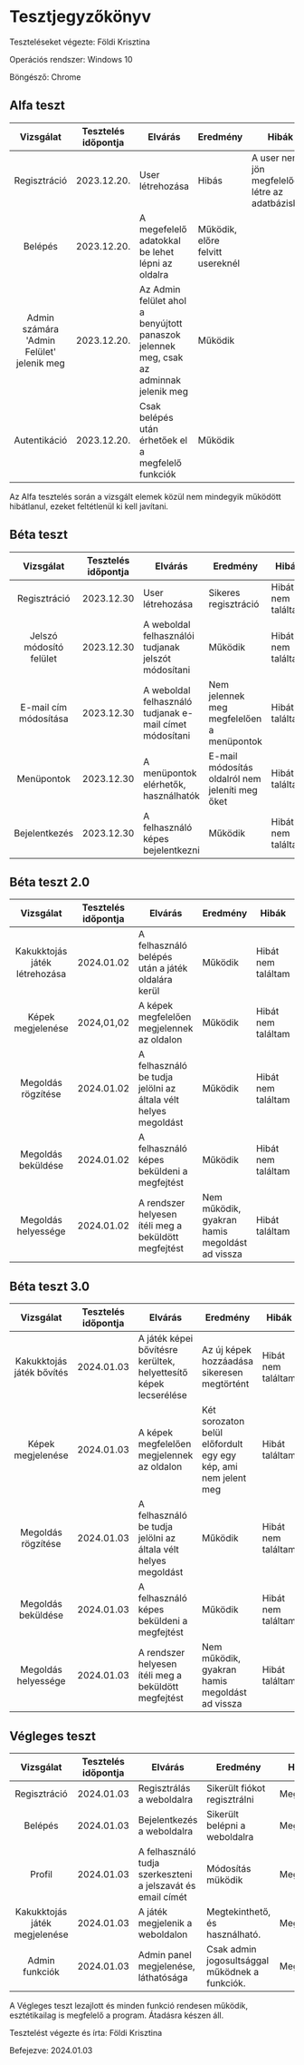 # Tesztjegyzőkönyv

Teszteléseket végezte: Földi Krisztina

Operációs rendszer: Windows 10

Böngésző: Chrome


## Alfa teszt

| Vizsgálat | Tesztelés időpontja | Elvárás | Eredmény | Hibák |
| :---: | --- | --- | --- | --- |
| Regisztráció | 2023.12.20. | User létrehozása | Hibás | A user nem jön megfelelően létre az adatbázisban| 
| Belépés | 2023.12.20. | A megefelelő adatokkal be lehet lépni az oldalra | Működik, előre felvitt usereknél | 
| Admin számára 'Admin Felület' jelenik meg  | 2023.12.20. | Az Admin felület ahol a benyújtott panaszok jelennek meg, csak az adminnak jelenik meg| Működik | 
| Autentikáció | 2023.12.20. | Csak belépés után érhetőek el a megfelelő funkciók | Működik |

Az Alfa tesztelés során a vizsgált elemek közül nem mindegyik működött hibátlanul, ezeket feltétlenül ki kell javítani.

## Béta teszt

| Vizsgálat | Tesztelés időpontja | Elvárás | Eredmény | Hibák |
| :---: | --- | --- | --- | --- |
| Regisztráció | 2023.12.30 | User létrehozása | Sikeres regisztráció | Hibát nem találtam |
| Jelszó módosító felület | 2023.12.30 | A weboldal felhasználói tudjanak jelszót módosítani | Működik| Hibát nem találtam |
| E-mail cím módosítása | 2023.12.30 | A weboldal felhasználó tudjanak e-mail címet módosítani | Nem jelennek meg megfelelően a menüpontok | Hibát találtam |
| Menüpontok | 2023.12.30 | A menüpontok elérhetők, használhatók | E-mail módosítás oldalról nem jeleníti meg őket| Hibát találtam |
| Bejelentkezés | 2023.12.30 | A felhasználó képes bejelentkezni | Működik | Hibát nem találtam |

## Béta teszt 2.0

| Vizsgálat | Tesztelés időpontja | Elvárás | Eredmény | Hibák |
| :---: | --- | --- | --- | --- |
| Kakukktojás játék létrehozása | 2024.01.02 |A felhasználó belépés után a játék oldalára kerül | Működik | Hibát nem találtam |
| Képek megjelenése | 2024,01,02 | A képek megfelelően megjelennek az oldalon| Működik| Hibát nem találtam |
| Megoldás rögzítése | 2024.01.02 | A felhasználó be tudja jelölni az általa vélt helyes megoldást | Működik | Hibát nem találtam |
| Megoldás beküldése | 2024.01.02 | A felhasználó képes beküldeni a megfejtést | Működik| Hibát nem találtam |
| Megoldás helyessége | 2024.01.02 | A rendszer helyesen ítéli meg a beküldött megfejtést| Nem működik, gyakran hamis megoldást ad vissza | Hibát találtam |

## Béta teszt 3.0

| Vizsgálat | Tesztelés időpontja | Elvárás | Eredmény | Hibák |
| :---: | --- | --- | --- | --- |
| Kakukktojás játék bővítés| 2024.01.03 | A játék képei bővítésre kerültek, helyettesítő képek lecserélése | Az új képek hozzáadása sikeresen megtörtént | Hibát nem találtam |
| Képek megjelenése | 2024.01.03 | A képek megfelelően megjelennek az oldalon| Két sorozaton belül előfordult egy egy kép, ami nem jelent meg| Hibát találtam |
| Megoldás rögzítése | 2024.01.03 | A felhasználó be tudja jelölni az általa vélt helyes megoldást | Működik | Hibát nem találtam |
| Megoldás beküldése | 2024.01.03 | A felhasználó képes beküldeni a megfejtést | Működik| Hibát nem találtam |
| Megoldás helyessége | 2024.01.03 | A rendszer helyesen ítéli meg a beküldött megfejtést| Nem működik, gyakran hamis megoldást ad vissza | Hibát találtam |

## Végleges teszt
| Vizsgálat | Tesztelés időpontja | Elvárás | Eredmény | Hibák |
| :---: | --- | --- | --- | --- |
| Regisztráció | 2024.01.03 | Regisztrálás a weboldalra | Sikerült fiókot regisztrálni | Megfelelő |
| Belépés | 2024.01.03 | Bejelentkezés a weboldalra | Sikerült belépni a weboldalra | Megfelelő |
| Profil | 2024.01.03 | A felhasználó tudja szerkeszteni a jelszavát és email címét | Módosítás müködik |  Megfelelő |
| Kakukktojás játék megjelenése | 2024.01.03 | A játék megjelenik a weboldalon | Megtekinthető, és használható. | Megfelelő |
| Admin funkciók | 2024.01.03 | Admin panel megjelenése, láthatósága | Csak admin jogosultsággal működnek a funkciók. | Megfelelő |

A Végleges teszt lezajlott és minden funkció rendesen működik, esztétikailag is megfelelő a program.
Átadásra készen áll.

Tesztelést végezte és írta: Földi Krisztina

Befejezve: 2024.01.03